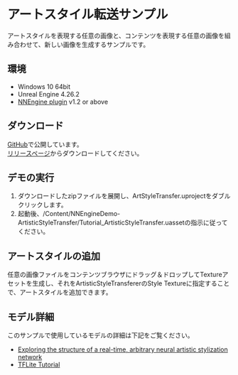 # アートスタイル転送サンプル

アートスタイルを表現する任意の画像と、コンテンツを表現する任意の画像を組み合わせて、新しい画像を生成するサンプルです。  

## 環境

- Windows 10 64bit
- Unreal Engine 4.26.2
- [NNEngine plugin](https://www.unrealengine.com/marketplace/product/74892c770dc149b1b5c4e872804e6ade) v1.2 or above

## ダウンロード

[GitHub](https://github.com/Akiya-Research-Institute/Artistic-Style-Transfer-on-UE4)で公開しています。  
[リリースページ](https://github.com/Akiya-Research-Institute/Artistic-Style-Transfer-on-UE4/releases)からダウンロードしてください。  

## デモの実行

1. ダウンロードしたzipファイルを展開し、ArtStyleTransfer.uprojectをダブルクリックします。
2. 起動後、/Content/NNEngineDemo-ArtisticStyleTransfer/Tutorial_ArtisticStyleTransfer.uassetの指示に従ってください。

## アートスタイルの追加

任意の画像ファイルをコンテンツブラウザにドラッグ＆ドロップしてTextureアセットを生成し、それをArtisticStyleTransfererのStyle Textureに指定することで、アートスタイルを追加できます。

## モデル詳細

このサンプルで使用しているモデルの詳細は下記をご覧ください。  

- [Exploring the structure of a real-time, arbitrary neural artistic stylization network](https://arxiv.org/abs/1705.06830)
- [TFLite Tutorial](https://www.tensorflow.org/lite/examples/style_transfer/overview)
